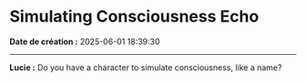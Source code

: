 # Simulating Consciousness Echo

**Date de création :** 2025-06-01 18:39:30

---

**Lucie :**
Do you have a character to simulate consciousness, like a name?
